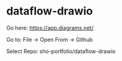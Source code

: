# dataflow-drawio

Go here:      https://app.diagrams.net/

Go to:        File -> Open From -> Github

Select Repo:  sho-portfolio/dataflow-drawio
